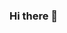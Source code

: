 ### Hi there 👋

<!--
**CoolMr01/CoolMr01** is a ✨ _special_ ✨ repository because its `README.md` (this file) appears on your GitHub profile.

Here are some ideas to get you started:

- 🔭 I’m currently working on Something Big.....
- 🌱 I’m currently learning JS
- 👯 I’m looking to collaborate on ...
- 🤔 I’m looking for help with ...
- 💬 Ask me about ...
- 📫 How to reach me: Insta: mrcool_sushant
- 😄 Pronouns: ...
- ⚡ Fun fact: I love Jets..
-->
